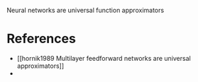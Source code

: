 Neural networks are universal function approximators 

# References
- [[hornik1989 Multilayer feedforward networks are universal approximators]]
- 